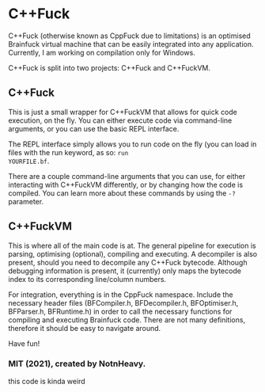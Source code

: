 # C++Fuck
C++Fuck (otherwise known as CppFuck due to limitations) is an optimised Brainfuck virtual machine that can be easily integrated into any application. Currently, I am working on compilation only for Windows.

C++Fuck is split into two projects: C++Fuck and C++FuckVM.

## C++Fuck
This is just a small wrapper for C++FuckVM that allows for quick code execution, on the fly. You can either execute code via command-line arguments, or you can use the basic REPL interface. 

The REPL interface simply allows you to run code on the fly (you can load in files with the run keyword, as so: <code>run YOURFILE.bf</code>.

There are a couple command-line arguments that you can use, for either interacting with C++FuckVM differently, or by changing how the code is compiled. You can learn more about these commands by using the <code>-?</code> parameter.

## C++FuckVM
This is where all of the main code is at. The general pipeline for execution is parsing, optimising (optional), compiling and executing. A decompiler is also present, should you need to decompile any C++Fuck bytecode. Although debugging information is present, it (currently) only maps the bytecode index to its corresponding line/column numbers.

For integration, everything is in the CppFuck namespace. Include the necessary header files (BFCompiler.h, BFDecompiler.h, BFOptimiser.h, BFParser.h, BFRuntime.h) in order to call the necessary functions for compiling and executing Brainfuck code. There are not many definitions, therefore it should be easy to navigate around.

Have fun!

### MIT (2021), created by NotnHeavy.

this code is kinda weird
